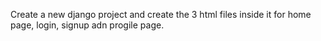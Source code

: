 Create a new django project and create the 3 html files inside it for home page, login, signup adn progile page.
